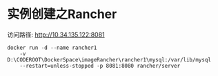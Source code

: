 # 实例创建之Rancher

访问路径: http://10.34.135.122:8081

```docker
docker run -d --name rancher1 
    -v D:\CODEROOT\DockerSpace\imageRancher\rancher1\mysql:/var/lib/mysql 
    --restart=unless-stopped -p 8081:8080 rancher/server
```